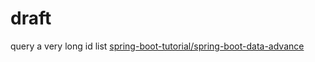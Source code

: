 # draft
query a very long id list
[spring-boot-tutorial/spring-boot-data-advance](https://github.com/macauyeah/spring-boot-demo/tree/main/spring-boot-tutorial/spring-boot-data-advance)